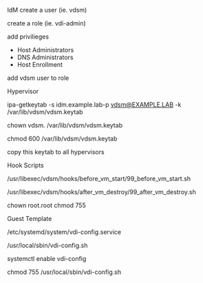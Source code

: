 IdM
create a user (ie. vdsm)

create a role (ie. vdi-admin)

  add privilieges  
  
  - Host Administrators
  - DNS Administrators
  - Host Enrollment

add vdsm user to role


Hypervisor

ipa-getkeytab -s idm.example.lab-p vdsm@EXAMPLE.LAB -k /var/lib/vdsm/vdsm.keytab


chown vdsm. /var/lib/vdsm/vdsm.keytab

chmod 600 /var/lib/vdsm/vdsm.keytab


copy this keytab to all hypervisors


Hook Scripts

/usr/libexec/vdsm/hooks/before_vm_start/99_before_vm_start.sh

/usr/libexec/vdsm/hooks/after_vm_destroy/99_after_vm_destroy.sh


chown root.root 
chmod 755



Guest Template

/etc/systemd/system/vdi-config.service

/usr/local/sbin/vdi-config.sh


systemctl enable vdi-config

chmod 755 /usr/local/sbin/vdi-config.sh









